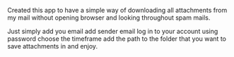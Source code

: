 Created this app to have a simple way of downloading all attachments from my mail without opening browser and looking throughout spam mails. 

Just simply add you email 
add sender email 
log in to your account using password 
choose the timeframe 
add the path to the folder that you want to save attachments in 
and enjoy. 
